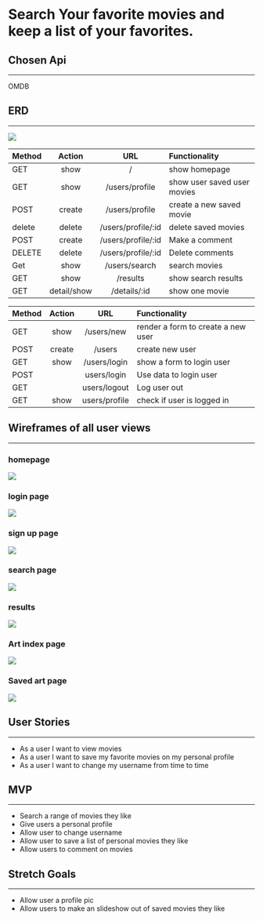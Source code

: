 
# Search Your favorite movies and keep a list of your favorites.

## Chosen Api
______
OMDB

## ERD
______
![](./img/ERD-project2.png)


| Method | Action | URL | Functionality |
|--------|:------:|:---:|:--------------|
| GET | show | / | show homepage |
| GET | show | /users/profile | show user saved user movies |
| POST | create | /users/profile | create a new saved movie |
| delete | delete | /users/profile/:id | delete saved movies |
| POST | create | /users/profile/:id | Make a comment |
| DELETE | delete | /users/profile/:id | Delete comments |
| Get | show | /users/search | search movies|
| GET | show | /results | show search results|
| GET | detail/show | /details/:id | show one movie |

| Method | Action | URL | Functionality |
|--------|:------:|:---:|:--------------|
| GET | show | /users/new | render a form to create a new user |
| POST | create | /users | create new user |
| GET | show | /users/login | show a form to login user |
| POST |   | users/login | Use data to login user | 
| GET |   | users/logout | Log user out |
| GET | show  | users/profile | check if user is logged in |

## Wireframes of all user views
_________

### homepage
![](./img/homepage.jpg)
### login page
![](./img/login.jpg)
### sign up page
![](./img/sign-up.jpg)
### search page
![](./img/search-page.jpg)
### results
![](./img/results.jpg)
### Art index page
![](./img/art-index.jpg)
### Saved art page
![](./img/saved-art.jpg)

## User Stories
________

- As a user I want to view movies
- As a user I want to save my favorite movies on my personal profile
- As a user I want to change my username from time to time

## MVP
________

 - Search a range of movies they like
 - Give users a personal profile
 - Allow user to change username
 - Allow user to save a list of personal movies they like
 - Allow users to comment on movies

 ## Stretch Goals
 _______
 - Allow user a profile pic
 - Allow users to make an slideshow out of saved movies they like
 
